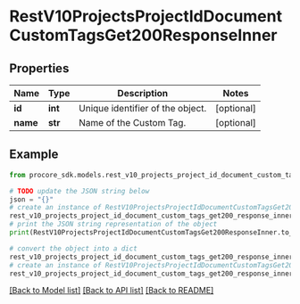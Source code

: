 # RestV10ProjectsProjectIdDocumentCustomTagsGet200ResponseInner


## Properties

Name | Type | Description | Notes
------------ | ------------- | ------------- | -------------
**id** | **int** | Unique identifier of the object. | [optional] 
**name** | **str** | Name of the Custom Tag. | [optional] 

## Example

```python
from procore_sdk.models.rest_v10_projects_project_id_document_custom_tags_get200_response_inner import RestV10ProjectsProjectIdDocumentCustomTagsGet200ResponseInner

# TODO update the JSON string below
json = "{}"
# create an instance of RestV10ProjectsProjectIdDocumentCustomTagsGet200ResponseInner from a JSON string
rest_v10_projects_project_id_document_custom_tags_get200_response_inner_instance = RestV10ProjectsProjectIdDocumentCustomTagsGet200ResponseInner.from_json(json)
# print the JSON string representation of the object
print(RestV10ProjectsProjectIdDocumentCustomTagsGet200ResponseInner.to_json())

# convert the object into a dict
rest_v10_projects_project_id_document_custom_tags_get200_response_inner_dict = rest_v10_projects_project_id_document_custom_tags_get200_response_inner_instance.to_dict()
# create an instance of RestV10ProjectsProjectIdDocumentCustomTagsGet200ResponseInner from a dict
rest_v10_projects_project_id_document_custom_tags_get200_response_inner_from_dict = RestV10ProjectsProjectIdDocumentCustomTagsGet200ResponseInner.from_dict(rest_v10_projects_project_id_document_custom_tags_get200_response_inner_dict)
```
[[Back to Model list]](../README.md#documentation-for-models) [[Back to API list]](../README.md#documentation-for-api-endpoints) [[Back to README]](../README.md)


